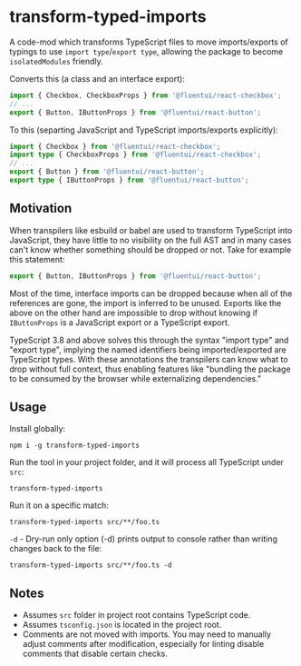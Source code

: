 # transform-typed-imports

A code-mod which transforms TypeScript files to move imports/exports of typings to use `import type`/`export type`, allowing the package to become `isolatedModules` friendly.

Converts this (a class and an interface export):

```ts
import { Checkbox, CheckboxProps } from '@fluentui/react-checkbox';
// ...
export { Button, IButtonProps } from '@fluentui/react-button';
```

To this (separting JavaScript and TypeScript imports/exports explicitly):

```ts
import { Checkbox } from '@fluentui/react-checkbox';
import type { CheckboxProps } from '@fluentui/react-checkbox';
// ...
export { Button } from '@fluentui/react-button';
export type { IButtonProps } from '@fluentui/react-button';
```

## Motivation

When transpilers like esbuild or babel are used to transform TypeScript into JavaScript, they have little to no visibility on the full AST and in many cases can't know whether something should be dropped or not. Take for example this statement:

```ts
export { Button, IButtonProps } from '@fluentui/react-button';
```

Most of the time, interface imports can be dropped because when all of the references are gone, the import is inferred to be unused. Exports like the above on the other hand are impossible to drop without knowing if `IButtonProps` is a JavaScript export or a TypeScript export.

TypeScript 3.8 and above solves this through the syntax "import type" and "export type", implying the named identifiers being imported/exported are TypeScript types. With these annotations the transpilers can know what to drop without full context, thus enabling features like "bundling the package to be consumed by the browser while externalizing dependencies."

## Usage

Install globally:

```
npm i -g transform-typed-imports
```

Run the tool in your project folder, and it will process all TypeScript under `src`:

```
transform-typed-imports
```

Run it on a specific match:

```
transform-typed-imports src/**/foo.ts
```

`-d` - Dry-run only option (-d) prints output to console rather than writing changes back to the file:

```
transform-typed-imports src/**/foo.ts -d
```

## Notes

- Assumes `src` folder in project root contains TypeScript code.
- Assumes `tsconfig.json` is located in the project root.
- Comments are not moved with imports. You may need to manually adjust comments after modification, especially for linting disable comments that disable certain checks.
